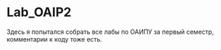 # Lab_OAIP2
Здесь я попытался собрать все лабы по ОАИПУ за первый семестр, комментарии к коду тоже есть. 
